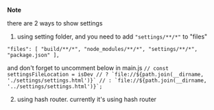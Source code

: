**Note**

there are 2 ways to show settings

1. using setting folder, and you need to add `"settings/**/*"` to "files"

`"files": [ "build/**/*", "node_modules/**/*", "settings/**/*", "package.json" ],`

and don't forget to uncomment below in main.js
`` // const settingsFileLocation = isDev // ? `file://${path.join(__dirname, './settings/settings.html')}` // : `file://${path.join(__dirname, '../settings/settings.html')}`; ``

2. using hash router. currently it's using hash router
